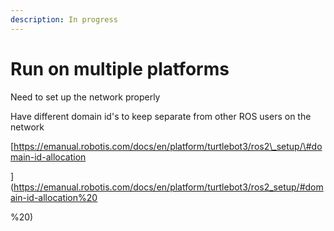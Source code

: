 ```yaml
---
description: In progress
---
```


# Run on multiple platforms

Need to set up the network properly

Have different domain id's to keep separate from other ROS users on the network

[https://emanual.robotis.com/docs/en/platform/turtlebot3/ros2\_setup/\#domain-id-allocation   
  
 ](https://emanual.robotis.com/docs/en/platform/turtlebot3/ros2_setup/#domain-id-allocation%20

%20)


